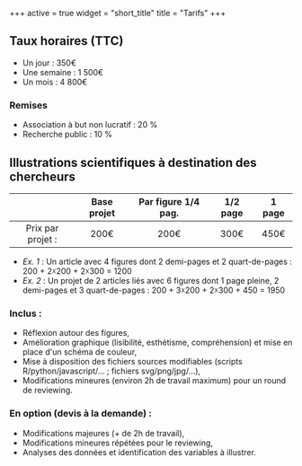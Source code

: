 +++
active = true
widget = "short_title"
title = "Tarifs"
+++

## Taux horaires (TTC)

* Un jour : 350€ 
* Une semaine : 1 500€
* Un mois : 4 800€

### Remises

* Association à but non lucratif : 20 %
* Recherche public : 10 %


## Illustrations scientifiques à destination des chercheurs


| | Base projet | Par figure 1/4 pag. | 1/2 page	| 1 page  |
| :---: | :---: | :---: | :---: | :---: |
| Prix par projet : | 200€| 200€ | 300€ | 450€  |

* *Ex. 1* : Un article avec 4 figures dont 2 demi-pages et 2 quart-de-pages : 200 + 2☓200 + 2☓300 = 1200
* *Ex. 2* : Un projet de 2 articles liés avec 6 figures dont 1 page pleine, 2 demi-pages et 3 quart-de-pages : 200 + 3☓200 + 2☓300 + 450 = 1950

### Inclus :

  - Réflexion autour des figures,
  - Amélioration graphique (lisibilité, esthétisme, compréhension) et mise en place d'un schéma de couleur,
  - Mise à disposition des fichiers sources modifiables (scripts R/python/javascript/… ; fichiers svg/png/jpg/…),
  - Modifications mineures (environ 2h de travail maximum) pour un round de reviewing.

### En option (devis à la demande) : 

  - Modifications majeures (+ de 2h de travail),
  - Modifications mineures répétées pour le reviewing,
  - Analyses des données et identification des variables à illustrer.

